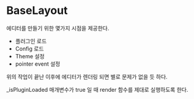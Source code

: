 # BaseLayout 

에디터를 만들기 위한 몇가지 시점을 제공한다. 

* 플러그인 로드 
* Config 로드 
* Theme  설정 
* pointer event 설정 

위의 작업이 끝난 이후에 에디터가 렌더링 되면 별로 문제가 없을 듯 하다. 

_isPluginLoaded 매개변수가 true 일 때  render 함수를 제대로 실행하도록 한다. 
